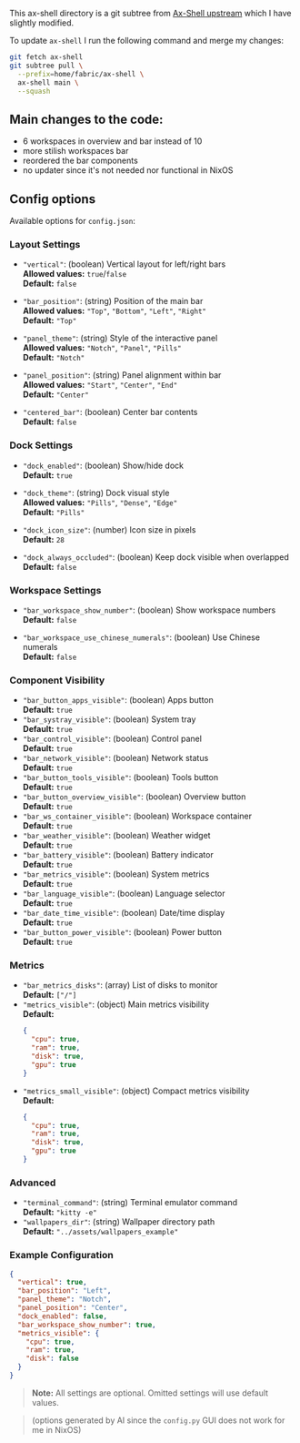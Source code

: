This ax-shell directory is a git subtree from [Ax-Shell upstream](https://github.com/Axenide/Ax-Shell/tree/f244e77d1ce5d2340944650b569ffea280ef9233) which I have slightly modified.

To update `ax-shell` I run the following command and merge my changes:
```sh
git fetch ax-shell
git subtree pull \
  --prefix=home/fabric/ax-shell \
  ax-shell main \
  --squash
```

## Main changes to the code:
- 6 workspaces in overview and bar instead of 10
- more stilish workspaces bar
- reordered the bar components
- no updater since it's not needed nor functional in NixOS

## Config options

Available options for `config.json`:

### Layout Settings
- `"vertical"`: (boolean) Vertical layout for left/right bars  
  **Allowed values:** `true`/`false`  
  **Default:** `false`

- `"bar_position"`: (string) Position of the main bar  
  **Allowed values:** `"Top"`, `"Bottom"`, `"Left"`, `"Right"`  
  **Default:** `"Top"`

- `"panel_theme"`: (string) Style of the interactive panel  
  **Allowed values:** `"Notch"`, `"Panel"`, `"Pills"`  
  **Default:** `"Notch"`

- `"panel_position"`: (string) Panel alignment within bar  
  **Allowed values:** `"Start"`, `"Center"`, `"End"`  
  **Default:** `"Center"`

- `"centered_bar"`: (boolean) Center bar contents  
  **Default:** `false`

### Dock Settings
- `"dock_enabled"`: (boolean) Show/hide dock  
  **Default:** `true`

- `"dock_theme"`: (string) Dock visual style  
  **Allowed values:** `"Pills"`, `"Dense"`, `"Edge"`  
  **Default:** `"Pills"`

- `"dock_icon_size"`: (number) Icon size in pixels  
  **Default:** `28`

- `"dock_always_occluded"`: (boolean) Keep dock visible when overlapped  
  **Default:** `false`

### Workspace Settings
- `"bar_workspace_show_number"`: (boolean) Show workspace numbers  
  **Default:** `false`

- `"bar_workspace_use_chinese_numerals"`: (boolean) Use Chinese numerals  
  **Default:** `false`

### Component Visibility
- `"bar_button_apps_visible"`: (boolean) Apps button  
  **Default:** `true`
- `"bar_systray_visible"`: (boolean) System tray  
  **Default:** `true`
- `"bar_control_visible"`: (boolean) Control panel  
  **Default:** `true`
- `"bar_network_visible"`: (boolean) Network status  
  **Default:** `true`
- `"bar_button_tools_visible"`: (boolean) Tools button  
  **Default:** `true`
- `"bar_button_overview_visible"`: (boolean) Overview button  
  **Default:** `true`
- `"bar_ws_container_visible"`: (boolean) Workspace container  
  **Default:** `true`
- `"bar_weather_visible"`: (boolean) Weather widget  
  **Default:** `true`
- `"bar_battery_visible"`: (boolean) Battery indicator  
  **Default:** `true`
- `"bar_metrics_visible"`: (boolean) System metrics  
  **Default:** `true`
- `"bar_language_visible"`: (boolean) Language selector  
  **Default:** `true`
- `"bar_date_time_visible"`: (boolean) Date/time display  
  **Default:** `true`
- `"bar_button_power_visible"`: (boolean) Power button  
  **Default:** `true`

### Metrics
- `"bar_metrics_disks"`: (array) List of disks to monitor  
  **Default:** `["/"]`
- `"metrics_visible"`: (object) Main metrics visibility  
  **Default:** 
  ```json
  {
    "cpu": true,
    "ram": true,
    "disk": true,
    "gpu": true
  }
  ```
- `"metrics_small_visible"`: (object) Compact metrics visibility  
  **Default:** 
  ```json
  {
    "cpu": true,
    "ram": true,
    "disk": true,
    "gpu": true
  }
  ```

### Advanced
- `"terminal_command"`: (string) Terminal emulator command  
  **Default:** `"kitty -e"`
- `"wallpapers_dir"`: (string) Wallpaper directory path  
  **Default:** `"../assets/wallpapers_example"`

### Example Configuration
```json
{
  "vertical": true,
  "bar_position": "Left",
  "panel_theme": "Notch",
  "panel_position": "Center",
  "dock_enabled": false,
  "bar_workspace_show_number": true,
  "metrics_visible": {
    "cpu": true,
    "ram": true,
    "disk": false
  }
}
```

> **Note:** All settings are optional. Omitted settings will use default values.

> (options generated by AI since the `config.py` GUI does not work for me in NixOS)
